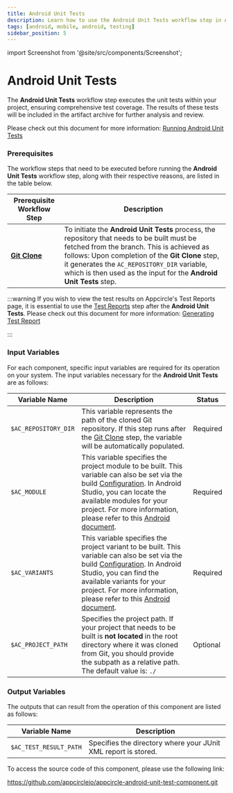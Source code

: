 ```yaml
---
title: Android Unit Tests
description: Learn how to use the Android Unit Tests workflow step in Appcircle
tags: [android, mobile, android, testing]
sidebar_position: 5
---
```


import Screenshot from '@site/src/components/Screenshot';

# Android Unit Tests

The **Android Unit Tests** workflow step executes the unit tests within your project, ensuring comprehensive test coverage. The results of these tests will be included in the artifact archive for further analysis and review.

Please check out this document for more information: [Running Android Unit Tests](https://docs.appcircle.io/continuous-testing/android-testing/running-android-unit-tests)

### Prerequisites

The workflow steps that need to be executed before running the **Android Unit Tests** workflow step, along with their respective reasons, are listed in the table below.

| Prerequisite Workflow Step                                                            | Description                                                                                                                                                                                                                                                                                                        |
| ------------------------------------------------------------------------------------- | ------------------------------------------------------------------------------------------------------------------------------------------------------------------------------------------------------------------------------------------------------------------------------------------------------------------ |
| [**Git Clone**](https://docs.appcircle.io/workflows/common-workflow-steps/#git-clone) | To initiate the **Android Unit Tests** process, the repository that needs to be built must be fetched from the branch. This is achieved as follows: Upon completion of the **Git Clone** step, it generates the `AC_REPOSITORY_DIR` variable, which is then used as the input for the **Android Unit Tests** step. |

<Screenshot url='https://cdn.appcircle.io/docs/assets/android-workflow-components-android-unit-tests_1.png'/>

:::warning
If you wish to view the test results on Appcircle's Test Reports page, it is essential to use the [Test Reports](https://github.com/appcircleio/appcircle-test-report-component) step after the **Android Unit Tests**. Please check out this document for more information: [Generating Test Report](https://docs.appcircle.io/continuous-testing/android-testing/running-android-unit-tests#generating-test-report)

<Screenshot url='https://cdn.appcircle.io/docs/assets/android-workflow-components-android-unit-tests_2.png'/>
:::

### Input Variables

For each component, specific input variables are required for its operation on your system. The input variables necessary for the **Android Unit Tests** are as follows:

<Screenshot url='https://cdn.appcircle.io/docs/assets/android-workflow-components-android-unit-tests_3.png' alt="image2" />

| Variable Name        | Description                                                                                                                                                                                                                                                                                                                                                                                                            | Status   |
| -------------------- | ---------------------------------------------------------------------------------------------------------------------------------------------------------------------------------------------------------------------------------------------------------------------------------------------------------------------------------------------------------------------------------------------------------------------- | -------- |
| `$AC_REPOSITORY_DIR` | This variable represents the path of the cloned Git repository. If this step runs after the [Git Clone](https://docs.appcircle.io/workflows/common-workflow-steps/#git-clone) step, the variable will be automatically populated.                                                                                                                                                                                      | Required |
| `$AC_MODULE`         | This variable specifies the project module to be built. This variable can also be set via the build [Configuration](https://docs.appcircle.io/build/build-process-management/build-profile-configuration/). In Android Studio, you can locate the available modules for your project. For more information, please refer to this [Android document](https://developer.android.com/studio/projects#ApplicationModules). | Required |
| `$AC_VARIANTS`       | This variable specifies the project variant to be built. This variable can also be set via the build [Configuration](https://docs.appcircle.io/build/build-process-management/build-profile-configuration/). In Android Studio, you can find the available variants for your project. For more information, please refer to this [Android document](https://developer.android.com/build/build-variants).               | Required |
| `$AC_PROJECT_PATH`   | Specifies the project path. If your project that needs to be built is **not located** in the root directory where it was cloned from Git, you should provide the subpath as a relative path. The default value is: `./`                                                                                                                                                                                                | Optional |

### Output Variables

The outputs that can result from the operation of this component are listed as follows:

| Variable Name          | Description                                                    |
| ---------------------- | -------------------------------------------------------------- |
| `$AC_TEST_RESULT_PATH` | Specifies the directory where your JUnit XML report is stored. |

To access the source code of this component, please use the following link:

https://github.com/appcircleio/appcircle-android-unit-test-component.git
